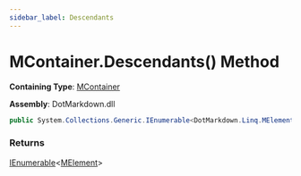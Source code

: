 ```yaml
---
sidebar_label: Descendants
---
```


# MContainer\.Descendants\(\) Method

**Containing Type**: [MContainer](../index.md)

**Assembly**: DotMarkdown\.dll

```csharp
public System.Collections.Generic.IEnumerable<DotMarkdown.Linq.MElement> Descendants()
```

### Returns

[IEnumerable](https://docs.microsoft.com/en-us/dotnet/api/system.collections.generic.ienumerable-1)&lt;[MElement](../../MElement/index.md)&gt;

